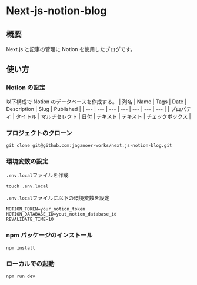 # Next-js-notion-blog

## 概要

Next.js と記事の管理に Notion を使用したブログです。

## 使い方

### Notion の設定

以下構成で Notion のデータベースを作成する。
| 列名 | Name | Tags | Date | Description | Slug | Published |
| --- | --- | --- | --- | --- | --- | --- |
| プロパティ | タイトル | マルチセレクト | 日付 | テキスト | テキスト | チェックボックス |

### プロジェクトのクローン

```
git clone git@github.com:jaganoer-works/next.js-notion-blog.git
```

### 環境変数の設定

`.env.local`ファイルを作成

```
touch .env.local
```

`.env.local`ファイルに以下の環境変数を設定

```
NOTION_TOKEN=your_notion_token
NOTION_DATABASE_ID=yout_notion_database_id
REVALIDATE_TIME=10
```

### npm パッケージのインストール

```
npm install
```

### ローカルでの起動

```
npm run dev
```
